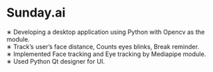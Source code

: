 # Sunday.ai


∗ Developing a desktop application using Python with Opencv as the module.<br/>
∗ Track’s user’s face distance, Counts eyes blinks, Break reminder.<br/>
∗ Implemented Face tracking and Eye tracking by Mediapipe module.<br/>
∗ Used Python Qt designer for UI.
